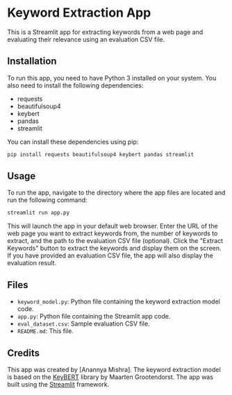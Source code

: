 # Keyword Extraction App

This is a Streamlit app for extracting keywords from a web page and evaluating their relevance using an evaluation CSV file.

## Installation

To run this app, you need to have Python 3 installed on your system. You also need to install the following dependencies:

- requests
- beautifulsoup4
- keybert
- pandas
- streamlit

You can install these dependencies using pip:

```bash
pip install requests beautifulsoup4 keybert pandas streamlit
```

## Usage

To run the app, navigate to the directory where the app files are located and run the following command:

```bash
streamlit run app.py
```

This will launch the app in your default web browser. Enter the URL of the web page you want to extract keywords from, the number of keywords to extract, and the path to the evaluation CSV file (optional). Click the "Extract Keywords" button to extract the keywords and display them on the screen. If you have provided an evaluation CSV file, the app will also display the evaluation result.

## Files

- `keyword_model.py`: Python file containing the keyword extraction model code.
- `app.py`: Python file containing the Streamlit app code.
- `eval_dataset.csv`: Sample evaluation CSV file.
- `README.md`: This file.

## Credits

This app was created by [Anannya Mishra]. The keyword extraction model is based on the [KeyBERT](https://github.com/MaartenGr/KeyBERT) library by Maarten Grootendorst. The app was built using the [Streamlit](https://streamlit.io/) framework.

